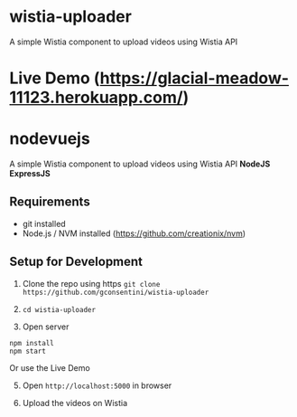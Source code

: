 # wistia-uploader
A simple Wistia component to upload videos using Wistia API

# Live Demo (https://glacial-meadow-11123.herokuapp.com/)

# nodevuejs
A simple Wistia component to upload videos using Wistia API **NodeJS** **ExpressJS** 

## Requirements

- git installed
- Node.js / NVM installed (https://github.com/creationix/nvm)

## Setup for Development
1. Clone the repo using https `git clone https://github.com/gconsentini/wistia-uploader`

2. `cd wistia-uploader`

4. Open server
```
npm install
npm start
```

Or use the Live Demo

5. Open `http://localhost:5000` in browser

6. Upload the videos on Wistia